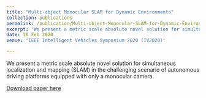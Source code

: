 ```yaml
---
title: "Multi-object Monocular SLAM for Dynamic Environments"
collection: publications
permalink: /publication/Multi-object-Monocular-SLAM-for-Dynamic-Environments
excerpt: 'We present a metric scale absolute novel solution for simultaneous localization and mapping (SLAM) in the challenging scenario of autonomous driving platforms equipped with only a monocular camera'
date: 10 Feb 2020
venue: 'IEEE Intelligent Vehicles Symposium 2020 (IV2020)'

---
```

<!-- paperurl: 'http://academicpages.github.io/files/paper3.pdf' -->
<!-- citation: 'Your Name, You. (2015). &quot;Paper Title Number 3.&quot; <i>Journal 1</i>. 1(3).' -->

We present a metric scale absolute novel solution for simultaneous localization and mapping (SLAM) in the challenging scenario of autonomous driving platforms equipped with only a monocular camera.

[Download paper here](https://arxiv.org/pdf/2002.03528.pdf)

<!-- Recommended citation: Your Name, You. (2015). "Paper Title Number 3." <i>Journal 1</i>. 1(3). -->

